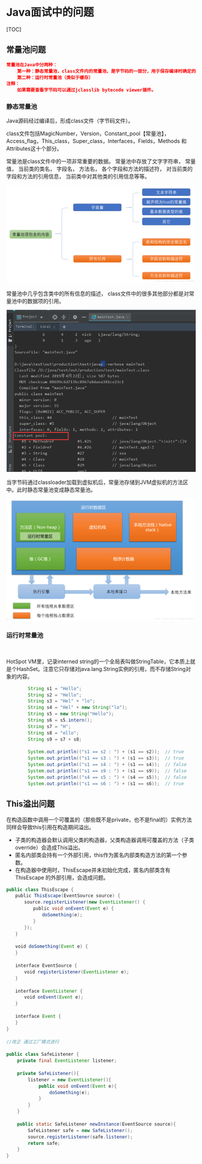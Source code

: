 # Java面试中的问题
[TOC]
## 常量池问题
```json
常量池在Java中分两种：
    第一种：静态常量池，class文件内的常量池，是字节码的一部分，用于保存编译时确定的数据。
    第二种：运行时常量池（类似于缓存）
注释：
    如果需要查看字节码可以通过jclasslib bytecode viewer插件。
```
### 静态常量池

Java源码经过编译后，形成class文件（字节码文件）。

class文件包括MagicNumber，Version，Constant_pool【常量池】，Access_flag，This_class，Super_class，Interfaces，Fields，Methods 和Attributes这十个部分。

常量池是class文件中的一项非常重要的数据。 常量池中存放了文字字符串， 常量值， 当前类的类名， 字段名， 方法名， 各个字段和方法的描述符， 对当前类的字段和方法的引用信息， 当前类中对其他类的引用信息等等。 

![常量池的内容结构](./.img/constant_pool_content.png)

常量池中几乎包含类中的所有信息的描述， class文件中的很多其他部分都是对常量池中的数据项的引用。

![常量池的具体内容](./.img/constant_pool_details.png)

当字节码通过classloader加载到虚拟机后，常量池存储到JVM虚拟机的方法区中。此时静态常量池变成静态常量池。

![虚拟机的结构](./.img/constant_pool_jvm_structure.png)

### 运行时常量池

```java
    
```

HotSpot VM里，记录interned string的一个全局表叫做StringTable，它本质上就是个HashSet<String>。注意它只存储对java.lang.String实例的引用，而不存储String对象的内容。

```java
        String s1 = "Hello";
        String s2 = "Hello";
        String s3 = "Hel" + "lo";
        String s4 = "Hel" + new String("lo");
        String s5 = new String("Hello");
        String s6 = s5.intern();
        String s7 = "H";
        String s8 = "ello";
        String s9 = s7 + s8;

        System.out.println(("s1 == s2 : ") + (s1 == s2));  // true
        System.out.println(("s1 == s3 : ") + (s1 == s3));  // true
        System.out.println(("s1 == s4 : ") + (s1 == s4));  // false
        System.out.println(("s1 == s9 : ") + (s1 == s9));  // false
        System.out.println(("s4 == s5 : ") + (s4 == s5));  // false
        System.out.println(("s1 == s6 : ") + (s1 == s6));  // true
```

## This溢出问题
在构造函数中调用一个可覆盖的（那些既不是private，也不是final的）实例方法同样会导致this引用在构造期间溢出。
- 子类的构造器会默认调用父类的构造器，父类构造器调用可覆盖的方法（子类override）会造成This溢出。
- 匿名内部类会持有一个外部引用，this作为匿名内部类构造方法的第一个参数。
- 在构造器中使用时，ThisEscape并未初始化完成，匿名内部类含有ThisEscape 的外部引用，会造成问题。

```java
public class ThisEscape {
　　public ThisEscape(EventSource source) {
　　　　source.registerListener(new EventListener() {
　　　　　　public void onEvent(Event e) {
　　　　　　　　doSomething(e);
　　　　　　}
　　　　});
　　}
 
　　void doSomething(Event e) {
　　}
 
　　interface EventSource {
　　　　void registerListener(EventListener e);
　　}
 
　　interface EventListener {
　　　　void onEvent(Event e);
　　}
 
　　interface Event {
　　}
}

//改正 通过工厂模式进行

public class SafeListener {
    private final EventListener listener;

    private SafeListener(){
        listener = new EventListener(){
            public void onEvent(Event e){
                doSomething(e);
            }
        }
    }

    public static SafeListener newInstance(EventSource source){
        SafeListener safe = new SafeListener();
        source.registerListener(safe.listener);
        return safe;
    }
}
```